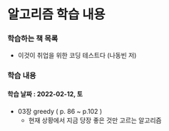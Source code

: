 # 알고리즘 학습 내용

### 학습하는 책 목록

- 이것이 취업을 위한 코딩 테스트다 (나동빈 저)

### 학습 내용

#### 학습 날짜 : 2022-02-12, 토
- 03장 greedy ( p. 86 ~ p.102 )
    - 현재 상황에서 지금 당장 좋은 것만 고르는 알고리즘


